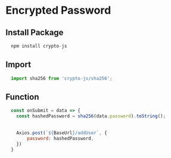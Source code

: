 # Encrypted Password

## Install Package
```jsx
  npm install crypto-js
```

## Import
```jsx
  import sha256 from 'crypto-js/sha256';
```

## Function
```jsx
  const onSubmit = data => {
    const hashedPassword = sha256(data.password).toString();
  
  
    Axios.post(`${BaseUrl}/addUser`, {
        password: hashedPassword,
    })
  }
```
